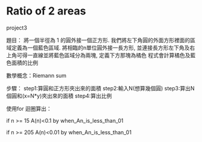 # Ratio of 2 areas

project3

題目：
將一個半徑為 1 的圓外接一個正方形. 我們將左下角圓的外面方形裡面的區域定義為一個藍色區域.
將相臨的n單位圓外接一長方形, 並連接長方形左下角及右上角可得一直線並將藍色區域分為兩塊, 定義下方那塊為橘色
程式會計算橘色及藍色面積的比例

數學概念：Riemann sum

步驟：
step1:算圓和正方形夾出來的面積
step2:輸入N(想算幾個圓)
step3:算出N個圓和(x=N*y)夾出來的面積
step4:算出比例


使用for 迴圈算出：

if n >= 15
A(n)<0.1
by when_An_is_less_than_01

if n >= 205
A(n)<0.01
by when_An_is_less_than_01

